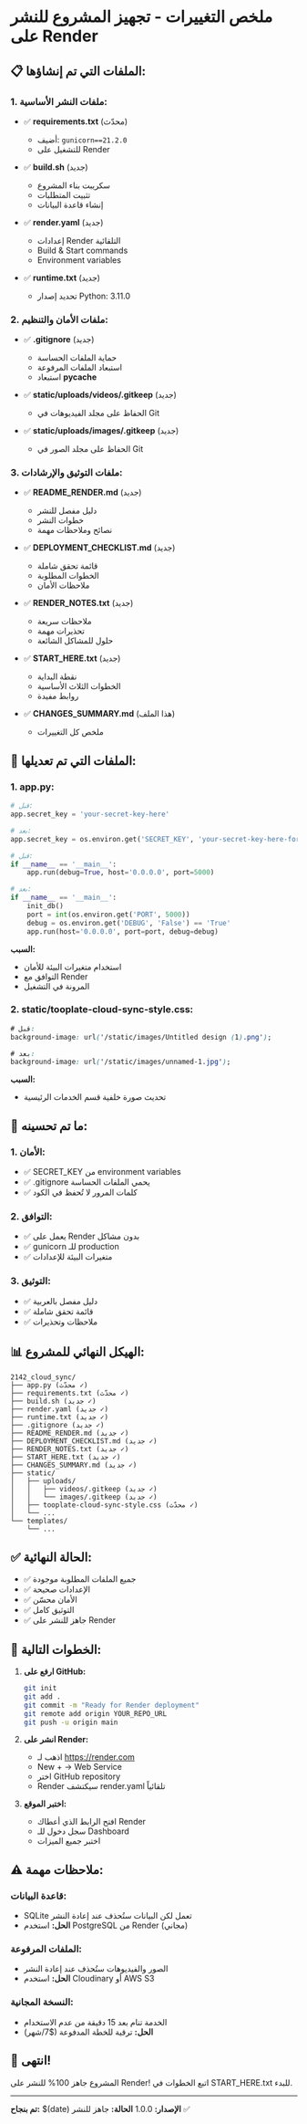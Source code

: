 # ملخص التغييرات - تجهيز المشروع للنشر على Render

## 📋 الملفات التي تم إنشاؤها:

### 1. ملفات النشر الأساسية:
- ✅ **requirements.txt** (محدّث)
  - أضيف: `gunicorn==21.2.0`
  - للتشغيل على Render

- ✅ **build.sh** (جديد)
  - سكريبت بناء المشروع
  - تثبيت المتطلبات
  - إنشاء قاعدة البيانات

- ✅ **render.yaml** (جديد)
  - إعدادات Render التلقائية
  - Build & Start commands
  - Environment variables

- ✅ **runtime.txt** (جديد)
  - تحديد إصدار Python: 3.11.0

### 2. ملفات الأمان والتنظيم:
- ✅ **.gitignore** (جديد)
  - حماية الملفات الحساسة
  - استبعاد الملفات المرفوعة
  - استبعاد __pycache__

- ✅ **static/uploads/videos/.gitkeep** (جديد)
  - الحفاظ على مجلد الفيديوهات في Git

- ✅ **static/uploads/images/.gitkeep** (جديد)
  - الحفاظ على مجلد الصور في Git

### 3. ملفات التوثيق والإرشادات:
- ✅ **README_RENDER.md** (جديد)
  - دليل مفصل للنشر
  - خطوات النشر
  - نصائح وملاحظات مهمة

- ✅ **DEPLOYMENT_CHECKLIST.md** (جديد)
  - قائمة تحقق شاملة
  - الخطوات المطلوبة
  - ملاحظات الأمان

- ✅ **RENDER_NOTES.txt** (جديد)
  - ملاحظات سريعة
  - تحذيرات مهمة
  - حلول للمشاكل الشائعة

- ✅ **START_HERE.txt** (جديد)
  - نقطة البداية
  - الخطوات الثلاث الأساسية
  - روابط مفيدة

- ✅ **CHANGES_SUMMARY.md** (هذا الملف)
  - ملخص كل التغييرات

## 🔧 الملفات التي تم تعديلها:

### 1. **app.py**:
```python
# قبل:
app.secret_key = 'your-secret-key-here'

# بعد:
app.secret_key = os.environ.get('SECRET_KEY', 'your-secret-key-here-for-development')
```

```python
# قبل:
if __name__ == '__main__':
    app.run(debug=True, host='0.0.0.0', port=5000)

# بعد:
if __name__ == '__main__':
    init_db()
    port = int(os.environ.get('PORT', 5000))
    debug = os.environ.get('DEBUG', 'False') == 'True'
    app.run(host='0.0.0.0', port=port, debug=debug)
```

**السبب:**
- استخدام متغيرات البيئة للأمان
- التوافق مع Render
- المرونة في التشغيل

### 2. **static/tooplate-cloud-sync-style.css**:
```css
# قبل:
background-image: url('/static/images/Untitled design (1).png');

# بعد:
background-image: url('/static/images/unnamed-1.jpg');
```

**السبب:**
- تحديث صورة خلفية قسم الخدمات الرئيسية

## 🚀 ما تم تحسينه:

### 1. الأمان:
- ✅ SECRET_KEY من environment variables
- ✅ .gitignore يحمي الملفات الحساسة
- ✅ كلمات المرور لا تُحفظ في الكود

### 2. التوافق:
- ✅ يعمل على Render بدون مشاكل
- ✅ gunicorn للـ production
- ✅ متغيرات البيئة للإعدادات

### 3. التوثيق:
- ✅ دليل مفصل بالعربية
- ✅ قائمة تحقق شاملة
- ✅ ملاحظات وتحذيرات

## 📊 الهيكل النهائي للمشروع:

```
2142_cloud_sync/
├── app.py (محدّث ✓)
├── requirements.txt (محدّث ✓)
├── build.sh (جديد ✓)
├── render.yaml (جديد ✓)
├── runtime.txt (جديد ✓)
├── .gitignore (جديد ✓)
├── README_RENDER.md (جديد ✓)
├── DEPLOYMENT_CHECKLIST.md (جديد ✓)
├── RENDER_NOTES.txt (جديد ✓)
├── START_HERE.txt (جديد ✓)
├── CHANGES_SUMMARY.md (جديد ✓)
├── static/
│   ├── uploads/
│   │   ├── videos/.gitkeep (جديد ✓)
│   │   └── images/.gitkeep (جديد ✓)
│   ├── tooplate-cloud-sync-style.css (محدّث ✓)
│   └── ...
└── templates/
    └── ...
```

## ✅ الحالة النهائية:

- ✅ جميع الملفات المطلوبة موجودة
- ✅ الإعدادات صحيحة
- ✅ الأمان محسّن
- ✅ التوثيق كامل
- ✅ جاهز للنشر على Render

## 📝 الخطوات التالية:

1. **ارفع على GitHub:**
   ```bash
   git init
   git add .
   git commit -m "Ready for Render deployment"
   git remote add origin YOUR_REPO_URL
   git push -u origin main
   ```

2. **انشر على Render:**
   - اذهب لـ https://render.com
   - New + → Web Service
   - اختر GitHub repository
   - Render سيكتشف render.yaml تلقائياً

3. **اختبر الموقع:**
   - افتح الرابط الذي أعطاك Render
   - سجل دخول للـ Dashboard
   - اختبر جميع الميزات

## ⚠️ ملاحظات مهمة:

### قاعدة البيانات:
- SQLite تعمل لكن البيانات ستُحذف عند إعادة النشر
- **الحل:** استخدم PostgreSQL من Render (مجاني)

### الملفات المرفوعة:
- الصور والفيديوهات ستُحذف عند إعادة النشر
- **الحل:** استخدم Cloudinary أو AWS S3

### النسخة المجانية:
- الخدمة تنام بعد 15 دقيقة من عدم الاستخدام
- **الحل:** ترقية للخطة المدفوعة ($7/شهر)

## 🎉 انتهى!

المشروع جاهز 100% للنشر على Render!
اتبع الخطوات في START_HERE.txt للبدء.

---
**تم بنجاح:** $(date)
**الإصدار:** 1.0.0
**الحالة:** جاهز للنشر ✅

